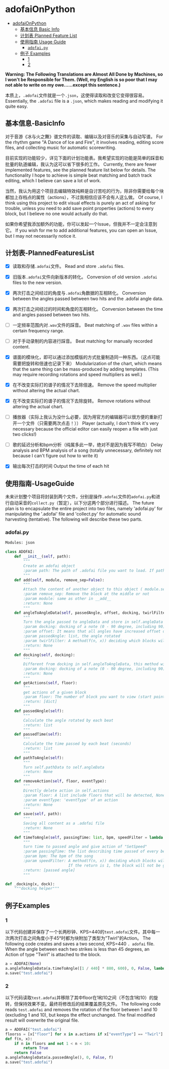 # adofaiOnPython

- [adofaiOnPython](#adofaiOnPython)
  - [基本信息 Basic Info](#基本信息-BasicInfo)
  - [计划表 Planned Feature List](#计划表-PlannedFeaturesList)
  - [使用指南 Usage Guide](#使用指南-UsageGuide)
    - [`adofai.py`](#adofaipy)
  - [例子 Examples](#例子Examples)
    - [1](#1)
    - [2](#2)

**Warning: The Following Translations are Almost All Done by Machines, so I won't be Responsible for Them. (Well, my English is so poor that I may not able to write on my owe......except this sentence.)**

本质上，`.adofai`文件就是一个`.json`，这使得读取和改变它变得很容易。
Essentially, the `.adofai` file is a `.json`, which makes reading and modifying it quite easy.



## 基本信息-BasicInfo

对于音游《冰与火之舞》谱文件的读取、编辑以及对音乐的采集与自动写谱。
For the rhythm game "A Dance of Ice and Fire", it involves reading, editing score files, and collecting music for automatic scorewriting.

目前实现的功能较少，详见下面的计划功能表。我希望实现的功能是简单的踩音和批量的轨道编辑，我认为这可以省下很多的工作。
Currently, there are fewer implemented features, see the planned feature list below for details. The functionality I hope to achieve is simple beat matching and batch track editing, which I believe can save a lot of work.

当然，我认为用这个项目去编辑特效纯粹是自讨苦吃的行为，除非你需要给每个块都加上存档点的属性（actions），不过我相信应该不会有人这么做。
Of course, I think using this project to edit visual effects is purely an act of asking for trouble, unless you need to add save point properties (actions) to every block, but I believe no one would actually do that.

如果你希望我添加额外的功能，你可以发起一个Issue，但我并不一定会注意到它。
If you wish for me to add additional features, you can open an Issue, but I may not necessarily notice it.



## 计划表-PlannedFeaturesList

+ [x] 读取和存储`.adofai`文件。    Read and store `.adofai` files.
+ [x] 旧版本`.adofai`文件向新版本的转化。    Conversion of old version `.adofai` files to the new version.
+ [x] 两次打击之间经过的角度与`.adofai`角数据的互相转化。    Conversion between the angles passed between two hits and the .adofai angle data.
+ [x] 两次打击之间经过的时间和角度的互相转化。    Conversion between the time and angles passed between two hits.
+ [ ] 一定频率范围内对`.wav`文件的踩音。    Beat matching of `.wav` files within a certain frequency range.
+ [ ] 对于手动录制的内容进行踩音。    Beat matching for manually recorded content.
+ [x] 谱面的模块化，即可以通过添加模版的方式批量制造同一种东西。（这点可能需要把旋转和倍速也记录下来）    Modularization of the chart, which means that the same thing can be mass-produced by adding templates. (This may require recording rotations and speed multipliers as well.)
+ [x] 在不改变实际打的谱子的情况下去除倍速。    Remove the speed multiplier without altering the actual chart.
+ [x] 在不改变实际打的谱子的情况下去除旋转。    Remove rotations without altering the actual chart.
+ [ ] 播放器（实际上我认为没什么必要，因为用官方的编辑器可以很方便的重新打开一个文件（只需要两次点击！））    Player (actually, I don't think it's very necessary because the official editor can easily reopen a file with just two clicks!)
+ [ ] 歌的延迟分析和bpm分析（纯属多此一举，绝对不是因为我写不明白）    Delay analysis and BPM analysis of a song (totally unnecessary, definitely not because I can't figure out how to write it)
+ [x] 输出每次打击的时间   Output the time of each hit



## 使用指南-UsageGuide

未来计划整个项目将封装到两个文件，分别是操作`.adofai`文件的`adofai.py`和进行自动采音的`collect.py`（暂定），以下分这两个部分进行描述。
The future plan is to encapsulate the entire project into two files, namely 'adofai.py' for manipulating the '.adofai' file and 'collect.py' for automatic sound harvesting (tentative). The following will describe these two parts.

### adofai.py

```python
Modules: json

class ADOFAI:
    def __init__(self, path):
        """
        Create an adofai object
        :param path: The path of .adofai file you want to load. If path == None, it'll create an empty object.
        """
    def add(self, module, remove_sep=False):
        """
        Attach the content of another object to this object ( module.settings will be abandoned )
        :param remove_sep: Remove the block at the middle or not
        :param module: same as other in __add__
        :return: None
        """
    def angleToAngleData(self, passedAngle, offset, docking, twirlFilter = lambda n, x: False):
        """
        Turn the angle passed to angleData and store in self.angleData with the giving of action "Twirl"
        :param docking: docking of a note (0 - 90 degree, including 90), input None if you want default ([0, 18, 30, 45, 60, 72]), input False to not dock
        :param offset: It means that all angles have increased offset degree
        :param passedAngle: list, the angle rotated
        :param twirlFilter: A method(f(n, x)) deciding which blocks will be given action of "Twirl", n is the floor of the block, and x is the angle (may be docked)
        :return: None
        """
    def docking(self, docking):
        """
        Different from docking in self.angleToAngleData, this method will affect self.angleData independently.
        :param docking: docking of a note (0 - 90 degree, including 90), input None if you want default ([0, 18, 30, 45, 60, 72])
        :return: None
        """
    def getActions(self, floor):
        """
        get actions of a given block
        :param floor: The number of block you want to view (start point = 0)
        :return: [dict]
        """
    def passedAngle(self):
        """
        Calculate the angle rotated by each beat
        :return: list
        """
    def passedTime(self):
        """
        Calculate the time passed by each beat (seconds)
        :return: list
        """
    def pathToAngle(self):
        """
        Turn self.pathData to self.angleData
        :return: None
        """
    def removeAction(self, floor, eventType):
        """
        Directly delete action in self.actions
        :param floor: A list include floors that will be detected, None for all
        :param eventType: 'eventType' of an action
        :return: None
        """
    def save(self, path):
        """
        Saving all content as a .adofai file
        :return: None
        """
    def timeToAngle(self, passingTime: list, bpm, speedFilter = lambda n, x: 1):
        """
        turn time to passed angle and give action of "SetSpeed"
        :param passingTime: the list describing time passed of every beat
        :param bpm: The bpm of the song
        :param speedFilter: A method(f(n, x)) deciding which blocks will be given action of "SetSpeed", n is the floor of the block, and x is the angle(may be docked).
                            If the return is 1, the block will not be given action of "SetSpeed", other will use "bpmMultiplier" = result. (x is the passed angle that takes into account changes in speed)
        :return: [passed angle]
        """

def _docking(x, dock):
    """docking helper"""
```



## 例子Examples

### 1

以下代码创建并保存了一个长两秒钟、KPS=440的`test.adofai`文件。其中每一次两次打击之间角度小于45°时都为块附加了类型为"Twirl"的Action。
The following code creates and saves a two second, KPS=440 `. adofai` file. When the angle between each two strikes is less than 45 degrees, an Action of type "Twirl" is attached to the block.

```python
a = ADOFAI(None)
a.angleToAngleData(a.timeToAngle([1 / 440] * 880, 600), 0, False, lambda n, x: x < 45)
a.save("test.adofai")
```



### 2

以下代码读取`test.adofai`并移除了其中floor在1和10之间（不包含1和10）的旋转，但保持效果不变。最终将修改后的结果覆盖原先文件。
The following code reads `test.adofai` and removes the rotation of the floor between 1 and 10 (excluding 1 and 10), but keeps the effect unchanged. The final modified result will overwrite the original file.

```python
a = ADOFAI("test.adofai")
floorss = [x["floor"] for x in a.actions if x["eventType"] == "Twirl"]
def f(n, x):
    if n in floors and not 1 < n < 10:
        return True
    return False
a.angleToAngleData(a.passedAngle(), 0, False, f)
a.save("test.adofai")
```
